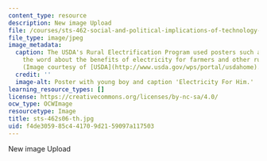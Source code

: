 ```yaml
---
content_type: resource
description: New image Upload
file: /courses/sts-462-social-and-political-implications-of-technology-spring-2006/f4de305985c441709d2159097a117503_sts-462s06-th.jpg
file_type: image/jpeg
image_metadata:
  caption: The USDA's Rural Electrification Program used posters such as this to spread
    the word about the benefits of electricity for farmers and other rural people.
    (Image courtesy of [USDA](http://www.usda.gov/wps/portal/usdahome).)
  credit: ''
  image-alt: Poster with young boy and caption 'Electricity For Him.'
learning_resource_types: []
license: https://creativecommons.org/licenses/by-nc-sa/4.0/
ocw_type: OCWImage
resourcetype: Image
title: sts-462s06-th.jpg
uid: f4de3059-85c4-4170-9d21-59097a117503
---
```

New image Upload